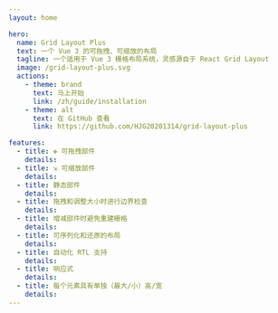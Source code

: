 ```yaml
---
layout: home

hero:
  name: Grid Layout Plus
  text: 一个 Vue 3 的可拖拽、可缩放的布局
  tagline: 一个适用于 Vue 3 栅格布局系统，灵感源自于 React Grid Layout
  image: /grid-layout-plus.svg
  actions:
    - theme: brand
      text: 马上开始
      link: /zh/guide/installation
    - theme: alt
      text: 在 GitHub 查看
      link: https://github.com/HJG20201314/grid-layout-plus

features:
  - title: ✥ 可拖拽部件
    details:
  - title: ⇲ 可缩放部件
    details:
  - title: 静态部件
    details: 
  - title: 拖拽和调整大小时进行边界检查
    details: 
  - title: 增减部件时避免重建栅格
    details: 
  - title: 可序列化和还原的布局
    details: 
  - title: 自动化 RTL 支持
    details: 
  - title: 响应式
    details: 
  - title: 每个元素具有单独（最大/小）高/宽
    details: 
---
```

